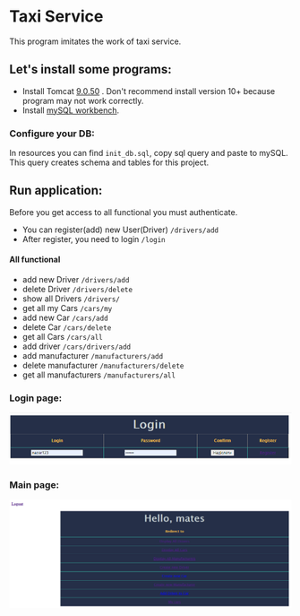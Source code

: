 # Taxi Service
This program imitates the work of taxi service.
## Let's install some programs:
- Install Tomcat [9.0.50](https://tomcat.apache.org/download-90.cgi) 
. Don't recommend install version 10+ because program may not work correctly.
- Install [mySQL workbench](https://dev.mysql.com/downloads/workbench/).
### Configure your DB:
In resources you can find `init_db.sql`, copy sql query and paste to mySQL.
 This query creates schema and tables for this project.
## Run application:
Before you get access to all functional you must authenticate.
- You can register(add) new User(Driver) `/drivers/add`
- After register, you need to login `/login`
#### All functional
- add new Driver  `/drivers/add`
- delete Driver  `/drivers/delete`
- show all Drivers `/drivers/`
- get all my Cars `/cars/my`
- add new Car `/cars/add`
- delete Car `/cars/delete`
- get all Cars `/cars/all`
- add driver `/cars/drivers/add`
- add manufacturer `/manufacturers/add`
- delete manufacturer `/manufacturers/delete`
- get all manufacturers `/manufacturers/all`
### Login page:
![img.png](src/main/resources/pictures/img.png)
### Main page:
![img_1.png](src/main/resources/pictures/img_1.png)




  
